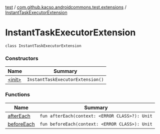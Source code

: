 [test](../../index.md) / [com.github.kacso.androidcommons.test.extensions](../index.md) / [InstantTaskExecutorExtension](.)

# InstantTaskExecutorExtension

`class InstantTaskExecutorExtension`

### Constructors

| Name | Summary |
|---|---|
| [&lt;init&gt;](-init-.md) | `InstantTaskExecutorExtension()` |

### Functions

| Name | Summary |
|---|---|
| [afterEach](after-each.md) | `fun afterEach(context: <ERROR CLASS>?): Unit` |
| [beforeEach](before-each.md) | `fun beforeEach(context: <ERROR CLASS>): Unit` |
